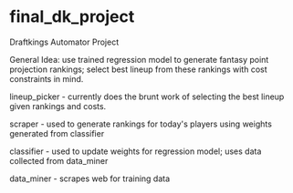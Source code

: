 # final_dk_project

Draftkings Automator Project

General Idea: use trained regression model to generate fantasy point projection rankings; select best lineup from these rankings with cost constraints in mind.

lineup_picker - currently does the brunt work of selecting the best lineup given rankings and costs.

scraper - used to generate rankings for today's players using weights generated from classifier

classifier - used to update weights for regression model; uses data collected from data_miner

data_miner - scrapes web for training data
